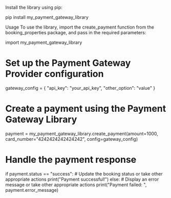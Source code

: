 Install the library using pip:

pip install my_payment_gateway_library

Usage
To use the library, import the create_payment function from the booking_properties package, and pass in the required parameters:

import my_payment_gateway_library

# Set up the Payment Gateway Provider configuration
gateway_config = {
    "api_key": "your_api_key",
    "other_option": "value"
}

# Create a payment using the Payment Gateway Library
payment = my_payment_gateway_library.create_payment(amount=1000, card_number="4242424242424242", config=gateway_config)

# Handle the payment response
if payment.status == "success":
    # Update the booking status or take other appropriate actions
    print("Payment successful!")
else:
    # Display an error message or take other appropriate actions
    print("Payment failed: ", payment.error_message)
